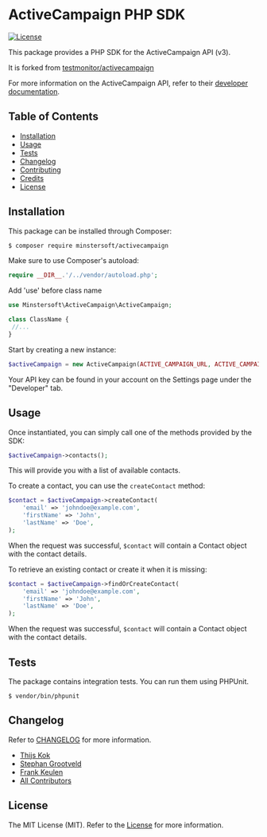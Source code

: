 # ActiveCampaign PHP SDK


[![License](https://poser.pugx.org/testmonitor/activecampaign/license)](https://packagist.org/packages/testmonitor/activecampaign)

This package provides a PHP SDK for the ActiveCampaign API (v3).

It is forked from [testmonitor/activecampaign](https://github.com/testmonitor/activecampaign)

For more information on the ActiveCampaign API, refer to their [developer documentation](https://developers.activecampaign.com/reference).

## Table of Contents

- [Installation](#installation)
- [Usage](#usage)
- [Tests](#tests)
- [Changelog](#changelog)
- [Contributing](#contributing)
- [Credits](#credits)
- [License](#license)
  
## Installation

This package can be installed through Composer:

```sh
$ composer require minstersoft/activecampaign
```

Make sure to use Composer's autoload:

```php
require __DIR__.'/../vendor/autoload.php';
```

Add 'use' before class name

```php
use Minstersoft\ActiveCampaign\ActiveCampaign;

class ClassName { 
 //...
}
``` 

Start by creating a new instance:

```php
$activeCampaign = new ActiveCampaign(ACTIVE_CAMPAIGN_URL, ACTIVE_CAMPAIGN_KEY);
``` 

Your API key can be found in your account on the Settings page under the "Developer" tab.

## Usage

Once instantiated, you can simply call one of the methods provided by the SDK:

```php
$activeCampaign->contacts();
```

This will provide you with a list of available contacts.

To create a contact, you can use the `createContact` method:

```php
$contact = $activeCampaign->createContact(
    'email' => 'johndoe@example.com',
    'firstName' => 'John',
    'lastName' => 'Doe',
);
```

When the request was successful, `$contact` will contain a Contact object with the contact details.

To retrieve an existing contact or create it when it is missing:

```php
$contact = $activeCampaign->findOrCreateContact(
    'email' => 'johndoe@example.com',
    'firstName' => 'John',
    'lastName' => 'Doe',
);
```

When the request was successful, `$contact` will contain a Contact object with the contact details.

## Tests

The package contains integration tests. You can run them using PHPUnit.

```
$ vendor/bin/phpunit
```

## Changelog

Refer to [CHANGELOG](CHANGELOG.md) for more information.

- [Thijs Kok](https://www.testmonitor.com/)
- [Stephan Grootveld](https://www.testmonitor.com/)
- [Frank Keulen](https://www.testmonitor.com/)
- [All Contributors](../../contributors)

## License

The MIT License (MIT). Refer to the [License](LICENSE.md) for more information.
